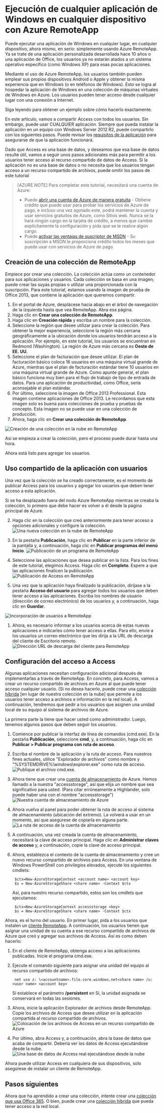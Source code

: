 <properties
   pageTitle="Ejecución de cualquier aplicación de Windows en cualquier dispositivo con Azure RemoteApp | Microsoft Azure"
   description="Obtenga información acerca de cómo compartir cualquier aplicación de Windows con sus usuarios mediante Azure RemoteApp."
   services="remoteapp"
   documentationCenter=""
   authors="lizap"
   manager="mbaldwin"
   editor=""/>

<tags
   ms.service="remoteapp"
   ms.devlang="na"
   ms.topic="hero-article"
   ms.tgt_pltfrm="na"
   ms.workload="compute"
   ms.date="07/02/2016"
   ms.author="elizapo"/>

# Ejecución de cualquier aplicación de Windows en cualquier dispositivo con Azure RemoteApp

Puede ejecutar una aplicación de Windows en cualquier lugar, en cualquier dispositivo, ahora mismo, en serio: simplemente usando Azure RemoteApp. Ya se trate de una aplicación personalizada desarrollada hace 10 años o una aplicación de Office, los usuarios ya no estarán atados a un sistema operativo específico (como Windows XP) para esas pocas aplicaciones.

Mediante el uso de Azure RemoteApp, los usuarios también pueden emplear sus propios dispositivos Android o Apple y obtener la misma experiencia que en Windows (o en teléfonos de Windows). Esto se logra al hospedar la aplicación de Windows en una colección de máquinas virtuales de Windows en Azure. Los usuarios pueden tener acceso desde cualquier lugar con una conexión a Internet.

Siga leyendo para obtener un ejemplo sobre cómo hacerlo exactamente.

En este artículo, vamos a compartir Access con todos los usuarios. Sin embargo, puede usar CUALQUIER aplicación. Siempre que pueda instalar la aplicación en un equipo con Windows Server 2012 R2, puede compartirlo con los siguientes pasos. Puede revisar los [requisitos de la aplicación](remoteapp-appreqs.md) para asegurarse de que la aplicación funcionará.

Dado que Access es una base de datos, y deseamos que esa base de datos resulte útil, vamos a seguir unos pasos adicionales más para permitir a los usuarios tener acceso al recurso compartido de datos de Access. Si la aplicación no es una base de datos o no necesita que los usuarios tengan acceso a un recurso compartido de archivos, puede omitir los pasos de este tutorial

> [AZURE.NOTE] <a name="note"></a>Para completar este tutorial, necesitará una cuenta de Azure:
> - Puede [abrir una cuenta de Azure de manera gratuita](https://azure.microsoft.com/free/?WT.mc_id=A261C142F) - Obtiene crédito que puede usar para probar los servicios de Azure de pago, e incluso una vez agotado este, podrá mantener la cuenta y usar servicios gratuitos de Azure, como Sitios web. Nunca se la hará ningún cargo en la tarjeta de crédito, a menos que cambie explícitamente la configuración y pida que se le realice algún cargo.
> - Puede [activar las ventajas de suscriptor de MSDN](https://azure.microsoft.com/pricing/member-offers/msdn-benefits-details/?WT.mc_id=A261C142F) - Su suscripción a MSDN le proporciona crédito todos los meses que puede usar con servicios de Azure de pago.


## Creación de una colección de RemoteApp

Empiece por crear una colección. La colección actúa como un contenedor para sus aplicaciones y usuarios. Cada colección se basa en una imagen; puede crear las suyas propias o utilizar una proporcionada con la suscripción. Para este tutorial, estamos usando la imagen de prueba de Office 2013, que contiene la aplicación que queremos compartir.

1. En el portal de Azure, desplácese hacia abajo en el árbol de navegación de la izquierda hasta que vea RemoteApp. Abra esa página.
2. Haga clic en **Crear una colección de RemoteApp**.
3. Haga clic en **Creación rápida** y escriba un nombre para la colección.
4. Seleccione la región que desee utilizar para crear la colección. Para obtener la mejor experiencia, seleccione la región más cercana geográficamente a la ubicación donde los usuarios tendrán acceso a la aplicación. Por ejemplo, en este tutorial, los usuarios se encuentran en Redmond (Washington). La región de Azure más cercana es **Oeste de EE. UU.**
5. Seleccione el plan de facturación que desee utilizar. El plan de facturación básico coloca 16 usuarios en una máquina virtual grande de Azure, mientras que el plan de facturación estándar tiene 10 usuarios en una máquina virtual grande de Azure. Como apunte general, el plan básico funciona muy bien para el flujo de trabajo de tipo de entrada de datos. Para una aplicación de productividad, como Office, sería aconsejable el plan estándar.
6. Por último, seleccione la imagen de Office 2013 Professional. Esta imagen contiene aplicaciones de Office 2013. Le recordamos que esta imagen solo es buena para colecciones de prueba y pruebas de concepto. Esta imagen no se puede usar en una colección de producción.
7. Ahora, haga clic en **Crear una colección de RemoteApp**.

![Creación de una colección en la nube en RemoteApp](./media/remoteapp-anyapp/ra-anyappcreatecollection.png)

Así se empieza a crear la colección, pero el proceso puede durar hasta una hora.

Ahora está listo para agregar los usuarios.

## Uso compartido de la aplicación con usuarios

Una vez que la colección se ha creado correctamente, es el momento de publicar Access para los usuarios y agregar los usuarios que deben tener acceso a esta aplicación.

Si se ha desplazado fuera del nodo Azure RemoteApp mientras se creaba la colección, lo primero que debe hacer es volver a él desde la página principal de Azure.

2. Haga clic en la colección que creó anteriormente para tener acceso a opciones adicionales y configure la colección.
![Una nueva colección en la nube de RemoteApp](./media/remoteapp-anyapp/ra-anyappcollection.png)
3. En la pestaña **Publicación**, haga clic en **Publicar** en la parte inferior de la pantalla y, a continuación, haga clic en **Publicar programas del menú Inicio**.
![Publicación de un programa de RemoteApp](./media/remoteapp-anyapp/ra-anyapppublish.png)
4. Seleccione las aplicaciones que desea publicar en la lista. Para los fines de este tutorial, elegimos Access. Haga clic en **Completo**. Espere a que las aplicaciones finalicen la publicación.
![Publicación de Access en RemoteApp](./media/remoteapp-anyapp/ra-anyapppublishaccess.png)


1. Una vez que la aplicación haya finalizado la publicación, diríjase a la pestaña **Acceso del usuario** para agregar todos los usuarios que deben tener acceso a las aplicaciones. Escriba los nombres de usuario (dirección de correo electrónico) de los usuarios y, a continuación, haga clic en **Guardar**.

![Incorporación de usuarios a RemoteApp](./media/remoteapp-anyapp/ra-anyappaddusers.png)


1. Ahora, es necesario informar a los usuarios acerca de estas nuevas aplicaciones e indicarles cómo tener acceso a ellas. Para ello, envíe a los usuarios un correo electrónico que les dirija a la URL de descarga del cliente de Escritorio remoto.
![Dirección URL de descarga del cliente para RemoteApp](./media/remoteapp-anyapp/ra-anyappurl.png)

## Configuración del acceso a Access

Algunas aplicaciones necesitan configuración adicional después de implementarlas a través de RemoteApp. En concreto, para Access, vamos a crear un recurso compartido de archivos en Azure al que puede tener acceso cualquier usuario. (Si no desea hacerlo, puede crear una [colección híbrida](remoteapp-create-hybrid-deployment.md) [en lugar de nuestra colección en la nube] que permite a los usuarios tener acceso a archivos e información en la red local). A continuación, tendremos que pedir a los usuarios que asignen una unidad local de su equipo al sistema de archivos de Azure.

La primera parte la tiene que hacer usted como administrador. Luego, tenemos algunos pasos que deben seguir los usuarios.

1. Comience por publicar la interfaz de línea de comandos (cmd.exe). En la pestaña **Publicación**, seleccione **cmd**, y, a continuación, haga clic en **Publicar > Publicar programa con ruta de acceso**.
2. Escriba el nombre de la aplicación y la ruta de acceso. Para nuestros fines actuales, utilice "Explorador de archivos" como nombre y "%SYSTEMDRIVE%\windows\explorer.exe" como ruta de acceso.
![Publique el archivo cmd.exe.](./media/remoteapp-anyapp/ra-publishcmd.png)
3. Ahora tiene que crear una [cuenta de almacenamiento](../storage/storage-create-storage-account.md) de Azure. Hemos llamado a la nuestra "accessstorage", así que elija un nombre que sea significativo para usted. (Para citar erróneamente a Highlander, solo puede haber una con el nombre "accessstorage")
![Nuestra cuenta de almacenamiento de Azure](./media/remoteapp-anyapp/ra-anyappazurestorage.png)
4. Ahora vuelva al panel para poder obtener la ruta de acceso al sistema de almacenamiento (ubicación del extremo). La volverá a usar en un momento, así que asegúrese de copiarla en alguna parte.
![La ruta de acceso de la cuenta de almacenamiento](./media/remoteapp-anyapp/ra-anyappstoragelocation.png)
5. A continuación, una vez creada la cuenta de almacenamiento, necesitará la clave de acceso principal. Haga clic en **Administrar claves de acceso** y, a continuación, copie la clave de acceso principal.
6. Ahora, establezca el contexto de la cuenta de almacenamiento y cree un nuevo recurso compartido de archivos para Access. En una ventana de Windows PowerShell con privilegios elevados, ejecute los siguientes cmdlets:

        $ctx=New-AzureStorageContext <account name> <account key>
    	$s = New-AzureStorageShare <share name> -Context $ctx

	Así, para nuestro recurso compartido, estos son los cmdlets que ejecutamos:

	    $ctx=New-AzureStorageContext accessstorage <key>
    	$s = New-AzureStorageShare <share name> -Context $ctx


Ahora, es el turno del usuario. En primer lugar, pida a los usuarios que instalen un [cliente RemoteApp](remoteapp-clients.md). A continuación, los usuarios tienen que asignar una unidad de su cuenta a ese recurso compartido de archivos de Azure que creó y agregar sus archivos de Access. Así es como deben hacerlo:

1. En el cliente de RemoteApp, obtenga acceso a las aplicaciones publicadas. Inicie el programa cmd.exe.
2. Ejecute el comando siguiente para asignar una unidad del equipo al recurso compartido de archivos:

		net use z: \<accountname>.file.core.windows.net<share name> /u:<user name> <account key>

	Si establece el parámetro **/persistent** en Sí, la unidad asignada se conservará en todas las sesiones.
1. Ahora, inicie la aplicación Explorador de archivos desde RemoteApp. Copie los archivos de Access que desee utilizar en la aplicación compartida al recurso compartido de archivos.
![Colocación de los archivos de Access en un recurso compartido de Azure](./media/remoteapp-anyapp/ra-anyappuseraccess.png)
1. Por último, abra Access y, a continuación, abra la base de datos que acaba de compartir. Debería ver los datos de Access ejecutándose desde la nube.
![Una base de datos de Access real ejecutándose desde la nube](./media/remoteapp-anyapp/ra-anyapprunningaccess.png)

Ahora puede utilizar Access en cualquiera de sus dispositivos, solo asegúrese de instalar un cliente de RemoteApp.

<!--Every topic should have next steps and links to the next logical set of content to keep the customer engaged-->
## Pasos siguientes

Ahora que ha aprendido a crear una colección, intente crear una [colección que usa Office 365](remoteapp-tutorial-o365anywhere.md). O bien, puede crear una [colección híbrida](remoteapp-create-hybrid-deployment.md) que pueda tener acceso a la red local.

<!--Image references-->
 

<!---HONumber=AcomDC_0706_2016-->
